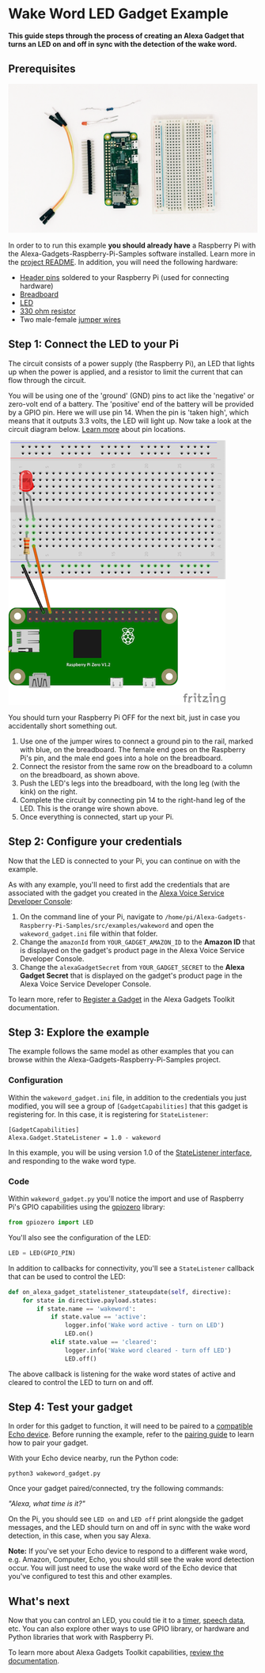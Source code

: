 # Wake Word LED Gadget Example

**This guide steps through the process of creating an Alexa Gadget that turns an LED on and off in sync with the detection of the wake word.**

## Prerequisites

![LED to Raspberry Pi Diagram](../../../docs/_static/images/pi_led_hardware.png)

In order to to run this example **you should already have** a Raspberry Pi with the Alexa-Gadgets-Raspberry-Pi-Samples software installed. Learn more in the [project README](../../../README.md). In addition, you will need the following hardware:

- [Header pins](https://www.amazon.com/DIKAVS-Break-Away-2x20-pin-Header-Raspberry/dp/B075VNBD3R) soldered to your Raspberry Pi (used for connecting hardware)
- [Breadboard](https://thepihut.com/products/raspberry-pi-breadboard-half-size)
- [LED](https://thepihut.com/products/ultimate-5mm-led-kit)
- [330 ohm resistor](https://thepihut.com/products/ultimate-resistor-kit)
- Two male-female [jumper wires](https://www.amazon.com/LANDZO-Multicolored-Breadboard-Raspberry-Arduino/dp/B01IB7UOFE/)

## Step 1: Connect the LED to your Pi

The circuit consists of a power supply (the Raspberry Pi), an LED that lights up when the power is applied, and a resistor to limit the current that can flow through the circuit.

You will be using one of the 'ground' (GND) pins to act like the 'negative' or zero-volt end of a battery. The 'positive' end of the battery will be provided by a GPIO pin. Here we will use pin 14. When the pin is 'taken high', which means that it outputs 3.3 volts, the LED will light up. Now take a look at the circuit diagram below. [Learn more](https://www.raspberrypi.org/documentation/usage/gpio/) about pin locations.

![LED to Raspberry Pi Diagram](../../../docs/_static/images/led_to_rpi.png)

You should turn your Raspberry Pi OFF for the next bit, just in case you accidentally short something out.

1. Use one of the jumper wires to connect a ground pin to the rail, marked with blue, on the breadboard. The female end goes on the Raspberry Pi's pin, and the male end goes into a hole on the breadboard.
2. Connect the resistor from the same row on the breadboard to a column on the breadboard, as shown above.
3. Push the LED's legs into the breadboard, with the long leg (with the kink) on the right.
4. Complete the circuit by connecting pin 14 to the right-hand leg of the LED. This is the orange wire shown above.
5. Once everything is connected, start up your Pi.

## Step 2: Configure your credentials

Now that the LED is connected to your Pi, you can continue on with the example.

As with any example, you'll need to first add the credentials that are associated with the gadget you created in the [Alexa Voice Service Developer Console](https://developer.amazon.com/avs/home.html#/avs/home):

1. On the command line of your Pi, navigate to `/home/pi/Alexa-Gadgets-Raspberry-Pi-Samples/src/examples/wakeword` and open the `wakeword_gadget.ini` file within that folder.
2. Change the `amazonId` from `YOUR_GADGET_AMAZON_ID` to the **Amazon ID** that is displayed on the gadget's product page in the Alexa Voice Service Developer Console.
3. Change the `alexaGadgetSecret` from `YOUR_GADGET_SECRET` to the **Alexa Gadget Secret** that is displayed on the gadget's product page in the Alexa Voice Service Developer Console.

To learn more, refer to [Register a Gadget](https://developer.amazon.com/docs/alexa-gadgets-toolkit/register-gadget.html) in the Alexa Gadgets Toolkit documentation.

## Step 3: Explore the example

The example follows the same model as other examples that you can browse within the Alexa-Gadgets-Raspberry-Pi-Samples project.

### Configuration

Within the `wakeword_gadget.ini` file, in addition to the credentials you just modified, you will see a group of `[GadgetCapabilities]` that this gadget is registering for. In this case, it is registering for `StateListener`:

```
[GadgetCapabilities]
Alexa.Gadget.StateListener = 1.0 - wakeword
```

In this example, you will be using version 1.0 of the [StateListener interface](https://developer.amazon.com/docs/alexa-gadgets-toolkit/alexa-gadget-statelistener-interface.html), and responding to the wake word type.

### Code

Within `wakeword_gadget.py` you'll notice the import and use of Raspberry Pi's GPIO capabilities using the [gpiozero](https://gpiozero.readthedocs.io) library:

```python
from gpiozero import LED
```
You'll also see the configuration of the LED:

```python
LED = LED(GPIO_PIN)
```

In addition to callbacks for connectivity, you'll see a `StateListener` callback that can be used to control the LED:

```python
def on_alexa_gadget_statelistener_stateupdate(self, directive):
	for state in directive.payload.states:
		if state.name == 'wakeword':
			if state.value == 'active':
				logger.info('Wake word active - turn on LED')
				LED.on()
			elif state.value == 'cleared':
				logger.info('Wake word cleared - turn off LED')
				LED.off()
```

The above callback is listening for the wake word states of active and cleared to control the LED to turn on and off.

## Step 4: Test your gadget

In order for this gadget to function, it will need to be paired to a [compatible Echo device](https://developer.amazon.com/docs/alexa-gadgets-toolkit/understand-alexa-gadgets-toolkit.html#devices). Before running the example, refer to the [pairing guide](../../../README.md#pairing-your-gadget-to-an-echo-device) to learn how to pair your gadget.

With your Echo device nearby, run the Python code:

```
python3 wakeword_gadget.py
```

Once your gadget paired/connected, try the following commands:

*"Alexa, what time is it?"*

On the Pi, you should see `LED on` and `LED off` print alongside the gadget messages, and the LED should turn on and off in sync with the wake word detection, in this case, when you say Alexa.

**Note:** If you've set your Echo device to respond to a different wake word, e.g. Amazon, Computer, Echo, you should still see the wake word detection occur. You will just need to use the wake word of the Echo device that you've configured to test this and other examples.

## What's next

Now that you can control an LED, you could tie it to a [timer](https://developer.amazon.com/docs/alexa-gadgets-toolkit/alexa-gadget-statelistener-interface.html), [speech data](https://developer.amazon.com/docs/alexa-gadgets-toolkit/alexa-gadget-speechdata-interface.html), etc. You can also explore other ways to use GPIO library, or hardware and Python libraries that work with Raspberry Pi.

To learn more about Alexa Gadgets Toolkit capabilities, [review the documentation](https://developer.amazon.com/docs/alexa-gadgets-toolkit/features.html).
